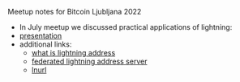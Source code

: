 Meetup notes for Bitcoin Ljubljana 2022

- In July meetup we discussed practical applications of lightning:
 - [presentation](https://github.com/bitcoin-ljubljana/meetup/blob/main/presentations/Lightning%20everywhere.pdf)
 - additional links:
   - [what is lightning address](https://lightningaddress.com/)
   - [federated lightning address server](https://github.com/nbd-wtf/satdress)
    - [lnurl](https://github.com/fiatjaf/awesome-lnurl)
  
  
  
